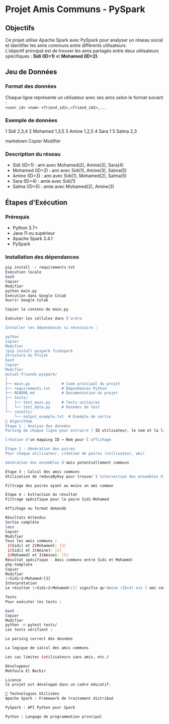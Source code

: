 # Projet Amis Communs - PySpark

## Objectifs
Ce projet utilise Apache Spark avec PySpark pour analyser un réseau social et identifier les amis communs entre différents utilisateurs.  
L'objectif principal est de trouver les amis partagés entre deux utilisateurs spécifiques : **Sidi (ID=1)** et **Mohamed (ID=2)**.

## Jeu de Données

### Format des données  
Chaque ligne représente un utilisateur avec ses amis selon le format suivant :  
`<user_id> <nom> <friend_id1>,<friend_id2>,...`

### Exemple de données  
1 Sidi 2,3,4
2 Mohamed 1,3,5
3 Amine 1,2,5
4 Sara 1
5 Salma 2,3

markdown
Copier
Modifier

### Description du réseau  
- Sidi (ID=1) : ami avec Mohamed(2), Amine(3), Sara(4)  
- Mohamed (ID=2) : ami avec Sidi(1), Amine(3), Salma(5)  
- Amine (ID=3) : ami avec Sidi(1), Mohamed(2), Salma(5)  
- Sara (ID=4) : amie avec Sidi(1)  
- Salma (ID=5) : amie avec Mohamed(2), Amine(3)  

## Étapes d'Exécution

### Prérequis
- Python 3.7+  
- Java 11 ou supérieur  
- Apache Spark 3.4.1  
- PySpark  

### Installation des dépendances
```bash
pip install -r requirements.txt
Exécution locale
bash
Copier
Modifier
python main.py
Exécution dans Google Colab
Ouvrir Google Colab

Copier le contenu de main.py

Exécuter les cellules dans l'ordre

Installer les dépendances si nécessaire :

python
Copier
Modifier
!pip install pyspark findspark
Structure du Projet
bash
Copier
Modifier
mutual-friends-pyspark/
│
├── main.py              # Code principal du projet
├── requirements.txt     # Dépendances Python
├── README.md            # Documentation du projet
├── tests/
│   ├── test_main.py     # Tests unitaires
│   └── test_data.py     # Données de test
└── results/
    └── output_example.txt  # Exemple de sortie
🔬 Algorithme
Étape 1 : Analyse des données
Parsing de chaque ligne pour extraire l'ID utilisateur, le nom et la liste d'amis

Création d'un mapping ID → Nom pour l'affichage

Étape 2 : Génération des paires
Pour chaque utilisateur, création de paires (utilisateur, ami)

Génération des ensembles d'amis potentiellement communs

Étape 3 : Calcul des amis communs
Utilisation de reduceByKey pour trouver l'intersection des ensembles d'amis

Filtrage des paires ayant au moins un ami commun

Étape 4 : Extraction du résultat
Filtrage spécifique pour la paire Sidi-Mohamed

Affichage au format demandé

Résultats Attendus
Sortie complète
less
Copier
Modifier
Tous les amis communs :
 1(Sidi) et 2(Mohamed): [3]
 1(Sidi) et 3(Amine): [2]
 2(Mohamed) et 3(Amine): [5]
Résultat spécifique - Amis communs entre Sidi et Mohamed:
php-template
Copier
Modifier
1<Sidi>2<Mohamed>[3]
Interprétation
Le résultat 1<Sidi>2<Mohamed>[3] signifie qu'Amine (ID=3) est l'ami commun entre Sidi et Mohamed.

Tests
Pour exécuter les tests :

bash
Copier
Modifier
python -m pytest tests/
Les tests vérifient :

Le parsing correct des données

La logique de calcul des amis communs

Les cas limites (utilisateurs sans amis, etc.)

Développeur
Mekfoula El Bechir

Licence
Ce projet est développé dans un cadre éducatif.

🔧 Technologies Utilisées
Apache Spark : Framework de traitement distribué

PySpark : API Python pour Spark

Python : Langage de programmation principal
